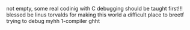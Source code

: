 not empty, some real codinig with C
debugging should be taught first!!!
blessed be linus torvalds for making this world a difficult place to breetf
trying to debug myhh 1-compiler
ghht
